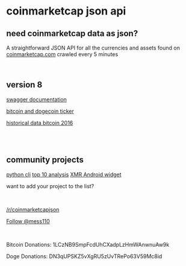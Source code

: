 # coinmarketcap json api #

need coinmarketcap data as json?
--------------------------------

A straightforward JSON API for all the currencies and assets found on [coinmarketcap.com](http://coinmarketcap.com/ "coinmarketcap.com") crawled every 5 minutes

<br />

version 8
---------

[swagger documentation](https://app.swaggerhub.com/apis/mess110/CoinMarketCap-Json-Api/v8)

[bitcoin and dogecoin ticker](http://coinmarketcap.northpole.ro/ticker.json?identifier=bitcoin,dogecoin)

[historical data bitcoin 2016](http://coinmarketcap.northpole.ro/history.json?coin=bitcoin&period=2016)

<br />

<br />

community projects
------------------

[python cli](https://github.com/abitfan/coinmarketcap-cli)
[top 10 analysis](http://ekerstein.com/coin_2017_price/top10/)
[XMR Android widget](https://play.google.com/store/apps/details?id=tr.monerostatus)

want to add your project to the list?

<br />

[/r/coinmarketcapjson](http://www.reddit.com/r/coinmarketcapjson/)

<a href="https://twitter.com/mess110" class="twitter-follow-button" data-show-count="true" data-show-screen-name="false">Follow @mess110</a>

<br />

Bitcoin Donations: 1LCzNB9SmpFcdUhCXadpLzHmWAnwnuAw9k

Doge Donations: DN3qUPSKZ5vXgRU5zUvTRePo63V59Mc8id
